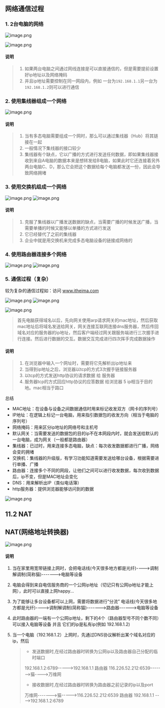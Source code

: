 ## 网络通信过程

### 1\. 2台电脑的网络

![image.png](https://upload-images.jianshu.io/upload_images/14555448-a7897c1c5da6285b.png?imageMogr2/auto-orient/strip%7CimageView2/2/w/1240)

![image.png](https://upload-images.jianshu.io/upload_images/14555448-85bc4f02aa4518e7.png?imageMogr2/auto-orient/strip%7CimageView2/2/w/1240)

#### 说明

> 1.  如果两台电脑之间通过网线连接是可以直接通信的，但是需要提前设置好ip地址以及网络掩码
> 2.  并且ip地址需要控制在同一网段内，例如 一台为`192.168.1.1`另一台为`192.168.1.2`则可以进行通信

### 2\. 使用集线器组成一个网络

![image.png](https://upload-images.jianshu.io/upload_images/14555448-ac26397a274fd506.png?imageMogr2/auto-orient/strip%7CimageView2/2/w/1240)


#### 说明

> 1.  当有多态电脑需要组成一个网时，那么可以通过集线器（Hub）将其链接在一起
> 2.  一般情况下集线器的接口较少
> 3.  集线器有个缺点，它以广播的方式进行发送任何数据，即如果集线器接收到来自A电脑的数据本来是想转发给B电脑，如果此时它还连接着另外两台电脑C、D，那么它会把这个数据给每个电脑都发送一份，因此会导致网络拥堵

### 3\. 使用交换机组成一个网络

![image.png](https://upload-images.jianshu.io/upload_images/14555448-8b19dc814da3e2d2.png?imageMogr2/auto-orient/strip%7CimageView2/2/w/1240)
![image.png](https://upload-images.jianshu.io/upload_images/14555448-c15ba2178b5cdfc9.png?imageMogr2/auto-orient/strip%7CimageView2/2/w/1240)


#### 说明

> 1.  克服了集线器以广播发送数据的缺点，当需要广播的时候发送广播，当需要单播的时候又能够以单播的方式进行发送
> 2.  它已经替代了之前的集线器
> 3.  企业中就是用交换机来完成多态电脑设备的链接成网络的

### 4\. 使用路由器连接多个网络

![image.png](https://upload-images.jianshu.io/upload_images/14555448-f56d730da3d2e91d.png?imageMogr2/auto-orient/strip%7CimageView2/2/w/1240)
![image.png](https://upload-images.jianshu.io/upload_images/14555448-bb87d577c60eb7b4.png?imageMogr2/auto-orient/strip%7CimageView2/2/w/1240)


### 5\. 通信过程（复杂）

较为复杂的通信过程如：访问 www.itheima.com

![image.png](https://upload-images.jianshu.io/upload_images/14555448-66aa119fa0d24577.png?imageMogr2/auto-orient/strip%7CimageView2/2/w/1240)
![image.png](https://upload-images.jianshu.io/upload_images/14555448-108fef10a45fd63c.png?imageMogr2/auto-orient/strip%7CimageView2/2/w/1240)

![image.png](https://upload-images.jianshu.io/upload_images/14555448-099316031cbe0d07.png?imageMogr2/auto-orient/strip%7CimageView2/2/w/1240)
> 首先电脑获得域名以后，先向网关使用arp请求网关的mac地址，然后获取mac地址后将域名发送给网关，网关连接互联网连接dns服务器，然后传回域名对应的服务器的ip地址，然后客户端经过网关跟服务端进行三次握手进行连接。然后进行数据的交互。数据交互完成进行四次挥手完成数据操作

#### 说明

> 1.  在浏览器中输入一个网址时，需要将它先解析出ip地址来
> 2.  当得到ip地址之后，浏览器以tcp的方式3次握手链接服务器
> 3.  以tcp的方式发送http协议的请求数据 给 服务器
> 4.  服务器tcp的方式回应http协议的应答数据 给浏览器
> 5 ip相当于目的地。mac相当于路口

总结

*   MAC地址：在设备与设备之间数据通信时用来标记收发双方（网卡的序列号）
*   IP地址：在逻辑上标记一台电脑，用来指引数据包的收发方向（相当于电脑的序列号）
*   网络掩码：用来区分ip地址的网络号和主机号
*   默认网关：当需要发送的数据包的目的ip不在本网段内时，就会发送给默认的一台电脑，成为网关（一般都是路由器）
*   集线器：已过时，用来连接多态电脑，缺点：每次收发数据都进行广播，网络会变的拥堵
*   交换机：集线器的升级版，有学习功能知道需要发送给哪台设备，根据需要进行单播、广播
*   路由器：连接多个不同的网段，让他们之间可以进行收发数据，每次收到数据后，ip不变，但是MAC地址会变化
*   DNS：用来解析出IP（类似电话簿）
*   http服务器：提供浏览器能够访问到的数据

![image.png](https://upload-images.jianshu.io/upload_images/14555448-eeb54aee26cd73e3.png?imageMogr2/auto-orient/strip%7CimageView2/2/w/1240)

## 11.2 NAT
## NAT(网络地址转换器)

![image.png](https://upload-images.jianshu.io/upload_images/14555448-3eedf158928fa343.png?imageMogr2/auto-orient/strip%7CimageView2/2/w/1240)

#### 说明

1.  当在家里用宽带链接上网时，会把电话线(今天很多地方都是光纤)---->调制解调制(简称猫)------->电脑等设备
2.  电脑会得到来自电信服务商的一个公网ip地址（切记只有公网ip地址才能上网），此时可以直接上网happy...

3.  为了能够让多台设备都可以上网，需要将数据进行“分流” 电话线(今天很多地方都是光纤)---->调制解调制(简称猫)------->路由器------>电脑等设备

4.  此时路由器的一端有一个公网ip地址，剩下的4个（路由器型号不同个数不同）可以接入电脑等设备 并且 它们的ip是私有ip(例如 192.168.1.2)
5.  当一个电脑（192.168.1.2）上网时，先通过DNS协议解析出某个域名对应的ip，然后

    > *   发送数据时,在经过路由器时转换为公网ip以及路由器自己分配的临时端口
    > 
    > 192.168.1.2:6789----->192.168.1.1 路由器 116.226.52.212:6539------->猫---->万维网
    > 
    > *   接收数据时,在经过路由器时转换为路由器之前记录的ip以及port
    > 
    > 万维网------->猫----->116.226.52.212:6539 路由器 192.168.1.1 ---->192.168.1.2:6789
